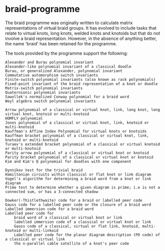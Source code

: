 # braid-programme

The braid programme was originally written to calculate matrix representations of virtual braid groups. It has evolved to include 
tasks that relate to virtual knots, long knots, welded knots and knotoids but that do not involve a braid representation. However, 
in the absence of anything better, the name 'braid' has been retained for the programme.

The tools provided by the programme support the following:

    Alexander and Burau polynomial invariant
    Alexander-like polynomial invariant of a classical doodle
    Burau, or generalized Alexander, polynomial invariant
    Commutative automorphism switch invariants
    Finite-switch polynomial invariants (also known as rack polynomials)
    Fixed-point invariant of the braid representation of a knot or doodle
    Matrix-switch polynomial invariants
    Quaternionic polynomial invariants
    Sawollek's normalized Conway polynomial for a braid word
    Weyl algebra switch polynomial invariants

    Arrow polynomial of a classical or virtual knot, link, long knot, long virtual knot, knotoid or multi-knotoid
    HOMFLY polynomial
    Jones polynomial of a classical or virtual knot, link, knotoid or multi-knotoid
    Kauffman's Affine Index Polynomial for virtual knots or knotoids
    Kauffman bracket polynomial of a classical or virtual knot, link, knotoid or multi-knotoid
    Turaev's extended bracket polynomial of a classical or virtual knotoid or multi-knotoid
    Parity arrow polynomial of a classical or virtual knot or knotoid
    Parity bracket polynomial of a classical or virtual knot or knotoid
    Kim and Kim's Q polynomial for doodles with one component 

    Dynnikov test for the trivial braid
    Hamiltonian circuits within classical or flat knot or link diagram
    Vogel's algorithm for determining a braid word from a knot or link diagram
    Prime test to determine whether a given diagram is prime; i.e is not a connected sum, or has a 3-connected shadow

    Dowker(-Thistlethwaite) code for a braid or labelled peer code
    Gauss code for a labelled peer code or the closure of a braid word
    Labelled immersion code for a braid word
    Labelled peer code for
        braid word of a classical or virtual knot or link
        labelled immersion code of a classical or virtual knot or link
        Gauss code of a classical, virtual or flat link, knotoid, multi-knotoid or multi-linkoid
        Labelled peer code for the planar diagram description (PD code) of a classical or virtual link
        the n-parallel cable satellite of a knot's peer code
